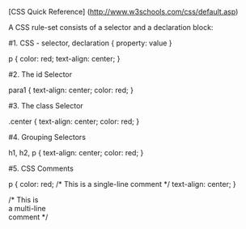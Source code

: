 [CSS Quick Reference] (http://www.w3schools.com/css/default.asp)

A CSS rule-set consists of a selector and a declaration block:

#1. CSS - selector, declaration { property: value } 

p {
    color: red;
    text-align: center;
}

#2. The id Selector

para1 {
    text-align: center;
    color: red;
}

#3. The class Selector

.center {
    text-align: center;
    color: red;
}

#4. Grouping Selectors

h1, h2, p {
    text-align: center;
    color: red;
}

#5. CSS Comments

 p {
    color: red;
    /* This is a single-line comment */
    text-align: center;
}

/* This is<br />
a multi-line<br />
comment */


